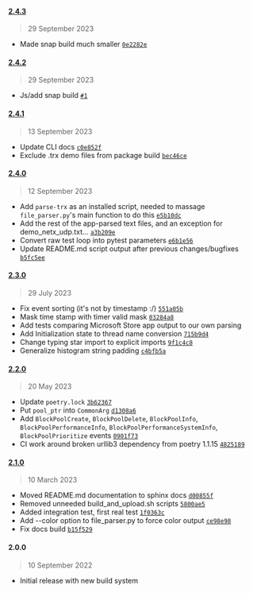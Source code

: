 #### [2.4.3](https://github.com/julianneswinoga/tracex_parser/compare/2.4.2...2.4.3)

> 29 September 2023

- Made snap build much smaller [`0e2282e`](https://github.com/julianneswinoga/tracex_parser/commit/0e2282e803d4af2ff849e149a357cbd497320c65)

#### [2.4.2](https://github.com/julianneswinoga/tracex_parser/compare/2.4.1...2.4.2)

> 29 September 2023

- Js/add snap build [`#1`](https://github.com/julianneswinoga/tracex_parser/pull/1)

#### [2.4.1](https://github.com/julianneswinoga/tracex_parser/compare/2.4.0...2.4.1)

> 13 September 2023

- Update CLI docs [`c0e852f`](https://github.com/julianneswinoga/tracex_parser/commit/c0e852f37036a97d7f4dd633db69d2d4a75f12c3)
- Exclude .trx demo files from package build [`bec46ce`](https://github.com/julianneswinoga/tracex_parser/commit/bec46cef5865a4ba7b929be84a507119e5038768)

#### [2.4.0](https://github.com/julianneswinoga/tracex_parser/compare/2.3.0...2.4.0)

> 12 September 2023

- Add `parse-trx` as an installed script, needed to massage `file_parser.py`'s main function to do this [`e5b10dc`](https://github.com/julianneswinoga/tracex_parser/commit/e5b10dc88e3b25a02fafda566132954caf37bfb0)
- Add the rest of the app-parsed text files, and an exception for demo_netx_udp.txt... [`a3b209e`](https://github.com/julianneswinoga/tracex_parser/commit/a3b209e101905a4b0acb5035baf83c736c9e29d8)
- Convert raw test loop into pytest parameters [`e6b1e56`](https://github.com/julianneswinoga/tracex_parser/commit/e6b1e5627a811325ea87fc4e2a2a45a0acbec2dd)
- Update README.md script output after previous changes/bugfixes [`b5fc5ee`](https://github.com/julianneswinoga/tracex_parser/commit/b5fc5ee37593753dcc7cd2e8221e1e3e42d68ba5)

#### [2.3.0](https://github.com/julianneswinoga/tracex_parser/compare/2.2.0...2.3.0)

> 29 July 2023

- Fix event sorting (it's not by timestamp :/) [`551a05b`](https://github.com/julianneswinoga/tracex_parser/commit/551a05b7f447498f2c455146efc8bf6e08ddce77)
- Mask time stamp with timer valid mask [`03284a8`](https://github.com/julianneswinoga/tracex_parser/commit/03284a88e5d311d54d8410a7be89ba685b5e2e94)
- Add tests comparing Microsoft Store app output to our own parsing
- Add Initialization state to thread name conversion [`715b9d4`](https://github.com/julianneswinoga/tracex_parser/commit/715b9d48640fcd3fda6adf9ba1da72f32339c5b3)
- Change typing star import to explicit imports [`9f1c4c8`](https://github.com/julianneswinoga/tracex_parser/commit/9f1c4c86aef95ce78d8dc46d837763892eba571d)
- Generalize histogram string padding [`c4bfb5a`](https://github.com/julianneswinoga/tracex_parser/commit/c4bfb5a6f83f7eb5dc716b4df6ae58a7aae66f3c)

#### [2.2.0](https://github.com/julianneswinoga/tracex_parser/compare/2.1.0...2.2.0)

> 20 May 2023

- Update `poetry.lock` [`3b62367`](https://github.com/julianneswinoga/tracex_parser/commit/3b62367fe8423a462ef4b5e0f4045dc7feaeb374)
- Put `pool_ptr` into `CommonArg` [`d1308a6`](https://github.com/julianneswinoga/tracex_parser/commit/d1308a60387292b277b270d648785a56b46987ad)
- Add `BlockPoolCreate`, `BlockPoolDelete`, `BlockPoolInfo`, `BlockPoolPerformanceInfo`, `BlockPoolPerformanceSystemInfo`, `BlockPoolPrioritize` events [`0901f73`](https://github.com/julianneswinoga/tracex_parser/commit/0901f739f5ef4c9303a72817a6b93984f08bffd2)
- CI work around broken urllib3 dependency from poetry 1.1.15 [`4825189`](https://github.com/julianneswinoga/tracex_parser/commit/482518904c82b9f0a448a7abc338759b11540952)

#### [2.1.0](https://github.com/julianneswinoga/tracex_parser/compare/2.0.0...2.1.0)

> 10 March 2023

- Moved README.md documentation to sphinx docs [`d00855f`](https://github.com/julianneswinoga/tracex_parser/commit/d00855f34a0e6ee224b0c1ab3e92b4f5081e2bf8)
- Removed unneeded build_and_upload.sh scripts [`5800ae5`](https://github.com/julianneswinoga/tracex_parser/commit/5800ae5fb1a46332f419227f1b8b2ea922a79212)
- Added integration test, first real test [`1f0363c`](https://github.com/julianneswinoga/tracex_parser/commit/1f0363c25251127e7fab159c3637e7972f76f360)
- Add --color option to file_parser.py to force color output [`ce98e98`](https://github.com/julianneswinoga/tracex_parser/commit/ce98e98c5993ec654138c76a9445e16197e799c4)
- Fix docs build [`b15f529`](https://github.com/julianneswinoga/tracex_parser/commit/b15f529fb1a8e3851dea39eca06669b1d1fddfc3)

#### 2.0.0

> 10 September 2022

- Initial release with new build system

